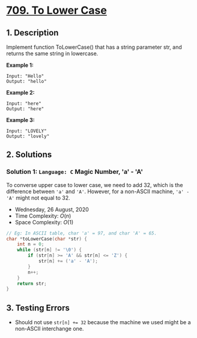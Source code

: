 # [709. To Lower Case](https://leetcode.com/problems/to-lower-case)

## 1. Description

Implement function ToLowerCase() that has a string parameter str, and returns the same string in lowercase.

**Example 1:**

```
Input: "Hello"
Output: "hello"
```

**Example 2:**

```
Input: "here"
Output: "here"
```

**Example 3:**

```
Input: "LOVELY"
Output: "lovely"
```

## 2. Solutions

### Solution 1: `Language: C` Magic Number, 'a' - 'A'

To converse upper case to lower case, we need to add 32, which is the difference between `'a'` and `'A'`. However, for a non-ASCII machine, `'a' - 'A'` might not equal to 32.

- Wednesday, 26 August, 2020
- Time Complexity: $O(n)$
- Space Complexity: $O(1)$

```C
// Eg: In ASCII table, char 'a' = 97, and char 'A' = 65.
char *toLowerCase(char *str) {
    int n = 0;
    while (str[n] != '\0') {
        if (str[n] >= 'A' && str[n] <= 'Z') {
            str[n] += ('a' - 'A');
        }
        n++;
    }
    return str;
}
```

## 3. Testing Errors

- Should not use `str[n] += 32` because the machine we used might be a non-ASCII interchange one.

